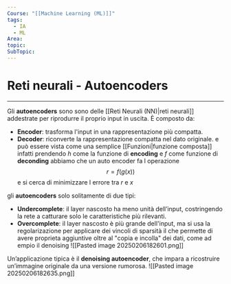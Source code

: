 ```yaml
---
Course: "[[Machine Learning (ML)]]"
tags:
  - IA
  - ML
Area: 
topic: 
SubTopic:
---
```

# Reti neurali - Autoencoders
---
Gli __autoencoders__ sono sono delle [[Reti Neurali (NN)|reti neurali]] addestrate per riprodurre il proprio input in uscita. È composto da:
- __Encoder__: trasforma l'input in una rappresentazione più compatta.
- __Decoder__: riconverte la rappresentazione compatta nel dato originale.
e può essere vista come una semplice [[Funzioni|funzione composta]] infatti prendendo $h$ come la funzione di __encoding__ e $f$ come funzione di __deconding__ abbiamo che un auto encoder fa l operazione $$r=f(g(x))$$ e si cerca di minimizzare l errore tra $r$ e $x$
 

gli __autoencoders__ solo solitamente di due tipi:
- __Undercomplete__: il layer nascosto ha meno unità dell’input, costringendo la rete a catturare solo le caratteristiche più rilevanti.
- __Overcomplete__: il layer nascosto è più grande dell'input, ma si usa la regolarizazione per  applicare dei vincoli di sparsità il che permette di avere proprieta aggiuntive oltre al "copia e incolla" dei dati, come ad empio il denoising 
![[Pasted image 20250206182601.png]]

Un’applicazione tipica è il __denoising autoencoder__, che impara a ricostruire un’immagine originale da una versione rumorosa.
![[Pasted image 20250206182635.png]]